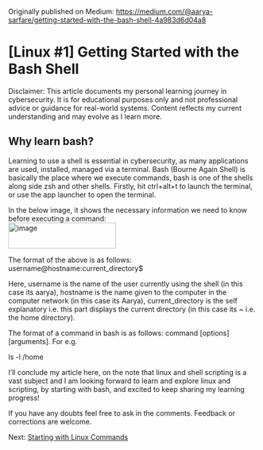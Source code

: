 Originally published on Medium: https://medium.com/@aarya-sarfare/getting-started-with-the-bash-shell-4a983d6d04a8

<h1>[Linux #1] Getting Started with the Bash Shell</h1>

Disclaimer: This article documents my personal learning journey in cybersecurity. It is for educational purposes only and not professional advice or guidance for real-world systems. Content reflects my current understanding and may evolve as I learn more.

<h2>Why learn bash?</h2> 
Learning to use a shell is essential in cybersecurity, as many applications are used, installed, managed via a terminal. Bash (Bourne Again Shell) is basically the place where we execute commands, bash is one of the shells along side zsh and other shells. Firstly, hit ctrl+alt+t to launch the terminal, or use the app launcher to open the terminal.

In the below image, it shows the necessary information we need to know before executing a command:
<br>
<img width="217" height="52" alt="image" src="https://github.com/user-attachments/assets/6d29cf38-49c0-4891-b078-43b5f5d61a38" />

The format of the above is as follows: username@hostname:current_directory$

Here, username is the name of the user currently using the shell (in this case its aarya), hostname is the name given to the computer in the computer network (in this case its Aarya), current_directory is the self explanatory i.e. this part displays the current directory (in this case its ~ i.e. the home directory).

The format of a command in bash is as follows: command [options] [arguments]. For e.g.

<p>ls -l /home</p>

I’ll conclude my article here, on the note that linux and shell scripting is a vast subject and I am looking forward to learn and explore linux and scripting, by starting with bash, and excited to keep sharing my learning progress!

If you have any doubts feel free to ask in the comments. Feedback or corrections are welcome.

Next: [Starting with Linux Commands](https://github.com/aarya095/cyber-blog/blob/main/linux_series/%5BLinux%20%232%5D%20Understanding%20the%20Shell%20Environment.md)
